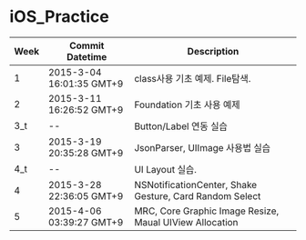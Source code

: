# iOS_Practice

| Week | Commit Datetime          | Description                                             |
|------|--------------------------|---------------------------------------------------------|
|  1   | 2015-3-04 16:01:35 GMT+9 | class사용 기초 예제. File탐색.                          |
|  2   | 2015-3-11 16:26:52 GMT+9 | Foundation 기초 사용 예제                               |
| 3_t  | --                       | Button/Label 연동 실습                                  |
|  3   | 2015-3-19 20:35:28 GMT+9 | JsonParser, UIImage 사용법 실습                         |
| 4_t  | --                       | UI Layout 실습.                                         |
|  4   | 2015-3-28 22:36:05 GMT+9 | NSNotificationCenter, Shake Gesture, Card Random Select |
|  5   | 2015-4-06 03:39:27 GMT+9 | MRC, Core Graphic Image Resize, Maual UIView Allocation |
